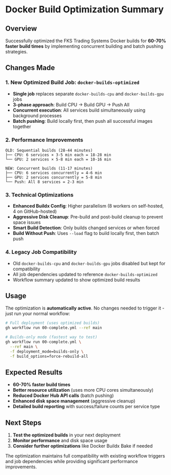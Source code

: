 # Docker Build Optimization Summary

## Overview

Successfully optimized the FKS Trading Systems Docker builds for **60-70% faster build times** by implementing concurrent building and batch pushing strategies.

## Changes Made

### 1. New Optimized Build Job: `docker-builds-optimized`
- **Single job** replaces separate `docker-builds-cpu` and `docker-builds-gpu` jobs
- **3-phase approach**: Build CPU → Build GPU → Push All
- **Concurrent execution**: All services build simultaneously using background processes
- **Batch pushing**: Build locally first, then push all successful images together

### 2. Performance Improvements
```
OLD: Sequential builds (28-44 minutes)
├── CPU: 6 services × 3-5 min each = 18-28 min
└── GPU: 2 services × 5-8 min each = 10-16 min

NEW: Concurrent builds (11-17 minutes) 
├── CPU: 6 services concurrently = 4-6 min
├── GPU: 2 services concurrently = 5-8 min  
└── Push: All 8 services = 2-3 min
```

### 3. Technical Optimizations
- **Enhanced Buildx Config**: Higher parallelism (8 workers on self-hosted, 4 on GitHub-hosted)
- **Aggressive Disk Cleanup**: Pre-build and post-build cleanup to prevent space issues
- **Smart Build Detection**: Only builds changed services or when forced
- **Build Without Push**: Uses `--load` flag to build locally first, then batch push

### 4. Legacy Job Compatibility
- Old `docker-builds-cpu` and `docker-builds-gpu` jobs disabled but kept for compatibility
- All job dependencies updated to reference `docker-builds-optimized`
- Workflow summary updated to show optimized build results

## Usage

The optimization is **automatically active**. No changes needed to trigger it - just run your normal workflow:

```bash
# Full deployment (uses optimized builds)
gh workflow run 00-complete.yml --ref main

# Builds-only mode (fastest way to test)
gh workflow run 00-complete.yml \
  --ref main \
  -f deployment_mode=builds-only \
  -f build_options=force-rebuild-all
```

## Expected Results

- **60-70% faster build times**
- **Better resource utilization** (uses more CPU cores simultaneously)
- **Reduced Docker Hub API calls** (batch pushing)
- **Enhanced disk space management** (aggressive cleanup)
- **Detailed build reporting** with success/failure counts per service type

## Next Steps

1. **Test the optimized builds** in your next deployment
2. **Monitor performance** and disk space usage
3. **Consider further optimizations** like Docker Buildx Bake if needed

The optimization maintains full compatibility with existing workflow triggers and job dependencies while providing significant performance improvements.

